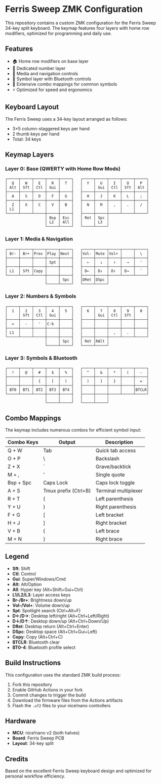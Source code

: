 # Ferris Sweep ZMK Configuration

This repository contains a custom ZMK configuration for the Ferris Sweep 34-key split keyboard. The keymap features four layers with home row modifiers, optimized for programming and daily use.

## Features

- 🏠 Home row modifiers on base layer
- 🔢 Dedicated number layer
- 🎵 Media and navigation controls
- 🔣 Symbol layer with Bluetooth controls
- 🔗 Extensive combo mappings for common symbols
- ⚡ Optimized for speed and ergonomics

## Keyboard Layout

The Ferris Sweep uses a 34-key layout arranged as follows:
- 3×5 column-staggered keys per hand
- 2 thumb keys per hand
- Total: 34 keys

## Keymap Layers

### Layer 0: Base (QWERTY with Home Row Mods)

```
┌─────┬─────┬─────┬─────┬─────┐   ┌─────┬─────┬─────┬─────┬─────┐
│  Q  │  W  │  E  │  R  │  T  │   │  Y  │  U  │  I  │  O  │  P  │
│ Alt │ Sft │ Ctl │ Gui │     │   │     │ Gui │ Ctl │ Sft │ Alt │
├─────┼─────┼─────┼─────┼─────┤   ├─────┼─────┼─────┼─────┼─────┤
│  A  │  S  │  D  │  F  │  G  │   │  H  │  J  │  K  │  L  │  ;  │
├─────┼─────┼─────┼─────┼─────┤   ├─────┼─────┼─────┼─────┼─────┤
│  Z  │  X  │  C  │  V  │  B  │   │  N  │  M  │  ,  │  .  │  /  │
│ L1  │     │     │     │     │   │     │     │     │     │     │
└─────┴─────┴─────┼─────┼─────┤   ├─────┼─────┼─────┴─────┴─────┘
                  │ Bsp │ Esc │   │ Ret │ Spc │
                  │ L2  │ All │   │     │ L3  │
                  └─────┴─────┘   └─────┴─────┘
```

### Layer 1: Media & Navigation

```
┌─────┬─────┬─────┬─────┬─────┐   ┌─────┬─────┬─────┬─────┬─────┐
│ Br- │ Br+ │Prev │Play │Next │   │Vol- │Mute │Vol+ │     │  \  │
├─────┼─────┼─────┼─────┼─────┤   ├─────┼─────┼─────┼─────┼─────┤
│     │     │     │ Spt │     │   │  ←  │  ↓  │  ↑  │  →  │  '  │
├─────┼─────┼─────┼─────┼─────┤   ├─────┼─────┼─────┼─────┼─────┤
│ L1  │ Sft │Copy │     │     │   │ D←  │ D↓  │ D↑  │ D→  │  `  │
└─────┴─────┴─────┼─────┼─────┤   ├─────┼─────┼─────┴─────┴─────┘
                  │     │ Spc │   │DRet │DSpc │
                  └─────┴─────┘   └─────┴─────┘
```

### Layer 2: Numbers & Symbols

```
┌─────┬─────┬─────┬─────┬─────┐   ┌─────┬─────┬─────┬─────┬─────┐
│  1  │  2  │  3  │  4  │  5  │   │  6  │  7  │  8  │  9  │  0  │
│     │ Sft │ Ctl │ Gui │     │   │     │ Gui │ Ctl │ Sft │     │
├─────┼─────┼─────┼─────┼─────┤   ├─────┼─────┼─────┼─────┼─────┤
│  =  │  -  │  '  │C-b  │     │   │     │     │     │     │     │
├─────┼─────┼─────┼─────┼─────┤   ├─────┼─────┼─────┼─────┼─────┤
│ L1  │     │     │     │     │   │     │     │  ,  │  .  │     │
└─────┴─────┴─────┼─────┼─────┤   ├─────┼─────┼─────┴─────┴─────┘
                  │     │ Spc │   │ Ret │RAlt │
                  └─────┴─────┘   └─────┴─────┘
```

### Layer 3: Symbols & Bluetooth

```
┌─────┬─────┬─────┬─────┬─────┐   ┌─────┬─────┬─────┬─────┬─────┐
│  !  │  @  │  #  │  $  │  %  │   │  ^  │  &  │  *  │  (  │  -  │
├─────┼─────┼─────┼─────┼─────┤   ├─────┼─────┼─────┼─────┼─────┤
│     │     │  {  │  [  │  (  │   │  )  │  ]  │  }  │     │  =  │
├─────┼─────┼─────┼─────┼─────┤   ├─────┼─────┼─────┼─────┼─────┤
│ BT0 │ BT1 │ BT2 │ BT3 │ BT4 │   │     │     │     │     │BTCLR│
└─────┴─────┴─────┼─────┼─────┤   ├─────┼─────┼─────┴─────┴─────┘
                  │     │     │   │     │     │
                  └─────┴─────┘   └─────┴─────┘
```

## Combo Mappings

The keymap includes numerous combos for efficient symbol input:

| Combo Keys | Output | Description |
|------------|--------|-------------|
| Q + W | Tab | Quick tab access |
| O + P | \\ | Backslash |
| Z + X | \` | Grave/backtick |  
| M + , | ' | Single quote |
| Bsp + Spc | Caps Lock | Caps lock toggle |
| A + S | Tmux prefix (Ctrl+B) | Terminal multiplexer |
| R + T | ( | Left parenthesis |
| Y + U | ) | Right parenthesis |
| F + G | [ | Left bracket |
| H + J | ] | Right bracket |
| V + B | { | Left brace |
| M + N | } | Right brace |

## Legend

- **Sft**: Shift
- **Ctl**: Control  
- **Gui**: Super/Windows/Cmd
- **Alt**: Alt/Option
- **All**: Hyper key (Alt+Shift+Gui+Ctrl)
- **L1/L2/L3**: Layer access keys
- **Br-/Br+**: Brightness down/up
- **Vol-/Vol+**: Volume down/up
- **Spt**: Spotlight search (Ctrl+Alt+F)
- **D←/D→**: Desktop left/right (Alt+Ctrl+Left/Right)
- **D↓/D↑**: Desktop down/up (Alt+Ctrl+Down/Up)
- **DRet**: Desktop return (Alt+Ctrl+Enter)
- **DSpc**: Desktop space (Alt+Ctrl+Gui+Left)
- **Copy**: Copy (Alt+Ctrl+C)
- **BTCLR**: Bluetooth clear
- **BT0-4**: Bluetooth profile select

## Build Instructions

This configuration uses the standard ZMK build process:

1. Fork this repository
2. Enable GitHub Actions in your fork
3. Commit changes to trigger the build
4. Download the firmware files from the Actions artifacts
5. Flash the `.uf2` files to your nice!nano controllers

## Hardware

- **MCU**: nice!nano v2 (both halves)
- **Board**: Ferris Sweep PCB
- **Layout**: 34-key split

## Credits

Based on the excellent Ferris Sweep keyboard design and optimized for personal workflow efficiency.